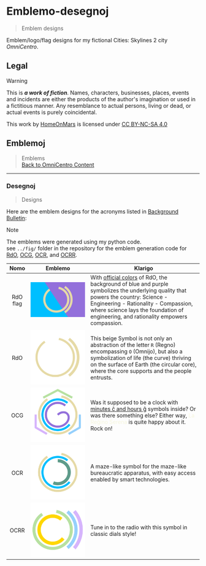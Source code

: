 <!-- -*- coding: utf-8 -*- -->

Emblemo-desegnoj
===============================================================================

> Emblem designs

Emblem/logo/flag designs for my fictional Cities: Skylines 2 city *OmniCentro*.

Legal
-------------------------------------------------------------------------------

> [!WARNING]
> This is ***a work of fiction***.
> Names, characters, businesses, places, events and incidents
> are either the products of the author's imagination or used in a fictitious manner.
> Any resemblance to actual persons, living or dead, or actual events is purely coincidental.

<p xmlns:cc="http://creativecommons.org/ns#" >This work by <a rel="cc:attributionURL dct:creator" property="cc:attributionName" href="https://github.com/HomeOnMars">HomeOnMars</a> is licensed under <a href="https://creativecommons.org/licenses/by-nc-sa/4.0/?ref=chooser-v1" target="_blank" rel="license noopener noreferrer" style="display:inline-block;">CC BY-NC-SA 4.0<img style="height:22px!important;margin-left:3px;vertical-align:text-bottom;" src="https://mirrors.creativecommons.org/presskit/icons/cc.svg?ref=chooser-v1" alt=""><img style="height:22px!important;margin-left:3px;vertical-align:text-bottom;" src="https://mirrors.creativecommons.org/presskit/icons/by.svg?ref=chooser-v1" alt=""><img style="height:22px!important;margin-left:3px;vertical-align:text-bottom;" src="https://mirrors.creativecommons.org/presskit/icons/nc.svg?ref=chooser-v1" alt=""><img style="height:22px!important;margin-left:3px;vertical-align:text-bottom;" src="https://mirrors.creativecommons.org/presskit/icons/sa.svg?ref=chooser-v1" alt=""></a></p>

Emblemoj
-------------------------------------------------------------------------------

> Emblems
> <br>
> [Back to OmniCentro Content](../OmniCentro.md#teknikaj-specifoj)

-------------------------------------------------------------------------------

### Desegnoj

> Designs

Here are the emblem designs for the acronyms listed in [Background Bulletin](../OmniCentro/Bulteno.md#fonrakonta-bulteno):

> [!NOTE]
> The emblems were generated using my python code.  
> see `../fig/` folder in the repository for the emblem generation code for
> [RdO](../fig/draw_RdO.py),
> [OCG](../fig/draw_OCG.py),
> [OCR](../fig/draw_OCG.py), and
> [OCRR](../fig/draw_OCRR.py).

| Nomo | Emblemo               | Klarigo |
| :--: | :-------------------: | ------- |
| RdO flag | ![RdOFlago](../fig/RdOFlago.svg) | With [official colors](Bulteno.md#fonrakonta-bulteno) of RdO, the background of blue and purple symbolizes the underlying quality that powers the country: Science - Engineering - Rationality - Compassion, where science lays the foundation of engineering, and rationality empowers compassion. |
||||
| RdO  | ![RdO](../fig/RdO.svg)   | This beige Symbol is not only an abstraction of the letter `R` (Regno) encompassing `O` (Omnijo), but also a symbolization of life (the curve) thriving on the surface of Earth (the circular core), where the core supports and the people entrusts. |
| OCG  | ![OCG](../fig/OCG.svg)   | Was it supposed to be a clock with [minutes ĉ and hours ĝ](../teknikajxoj/Unuoj.md#tempo) symbols inside? Or was there something else? Either way, <span style="color:Beige">La Reĝino Serena</span> is quite happy about it. Rock on! |
| OCR  | ![OCR](../fig/OCR.svg)   | A maze-like symbol for the maze-like bureaucratic apparatus, with easy access enabled by smart technologies. |
| OCRR | ![OCRR](../fig/OCRR.svg) | Tune in to the radio with this symbol in classic dials style! |
